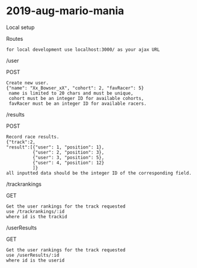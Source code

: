 # 2019-aug-mario-mania

Local setup

Routes

    for local development use localhost:3000/ as your ajax URL


/user

POST

    Create new user.
    {"name": "Xx_Bowser_xX", "cohort": 2, "favRacer": 5}
     name is limited to 20 chars and must be unique,
     cohort must be an integer ID for available cohorts,
     favRacer must be an integer ID for available racers.


/results

POST

    Record race results.
    {"track":2, 
    "result":[{"user": 1, "position": 1},
              {"user": 2, "position": 3},
              {"user": 3, "position": 5},
              {"user": 4, "position": 12}
              ]}
    all inputted data should be the integer ID of the corresponding field.
  
  
/trackrankings

GET

    Get the user rankings for the track requested
    use /trackrankings/:id
    where id is the trackid
    
    
 /userResults

GET

    Get the user rankings for the track requested
    use /userResults/:id
    where id is the userid   

